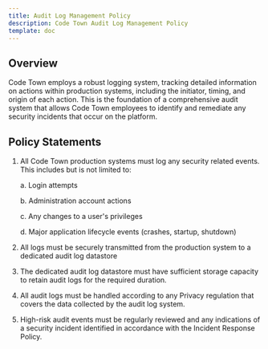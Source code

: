 ```yaml
---
title: Audit Log Management Policy
description: Code Town Audit Log Management Policy
template: doc
---
```


## Overview

Code Town employs a robust logging system, tracking detailed information on
actions within production systems, including the initiator, timing, and origin
of each action. This is the foundation of a comprehensive audit system that
allows Code Town employees to identify and remediate any security incidents that
occur on the platform.

## Policy Statements

1. All Code Town production systems must log any security related events. This
   includes but is not limited to:

   a. Login attempts

   b. Administration account actions

   c. Any changes to a user's privileges

   d. Major application lifecycle events (crashes, startup, shutdown)

2. All logs must be securely transmitted from the production system to a
   dedicated audit log datastore

3. The dedicated audit log datastore must have sufficient storage capacity to
   retain audit logs for the required duration.

4. All audit logs must be handled according to any Privacy regulation that
   covers the data collected by the audit log system.

5. High-risk audit events must be regularly reviewed and any indications of a
   security incident identified in accordance with the Incident Response Policy.
